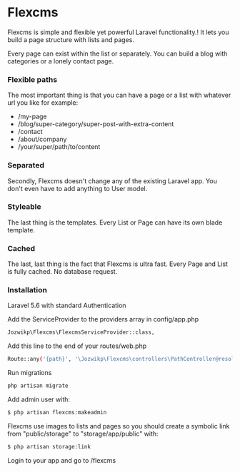 # Flexcms

Flexcms is simple and flexible yet powerful Laravel functionality.! It lets you build a page structure with lists and pages.

Every page can exist within the list or separately. You can build a blog with categories or a lonely contact page.


### Flexible paths


The most important thing is that you can have a page or a list with whatever url you like for example:
- /my-page
- /blog/super-category/super-post-with-extra-content
- /contact
- /about/company
- /your/super/path/to/content

### Separated

Secondly, Flexcms doesn't change any of the existing Laravel app. You don't even have to add anything to User model.

### Styleable

The last thing is the templates. Every List or Page can have its own blade template.

### Cached

The last, last thing is the fact that Flexcms is ultra fast. Every Page and List is fully cached. No database request.


### Installation

Laravel 5.6 with standard Authentication

Add the ServiceProvider to the providers array in config/app.php

```sh
Jozwikp\Flexcms\FlexcmsServiceProvider::class,
```

Add this line to the end of your routes/web.php

```sh
Route::any('{path}', '\Jozwikp\Flexcms\controllers\PathController@resolve')->where('path', '(.*)');
```

Run migrations

```sh
php artisan migrate
```

Add admin user with:

```sh
$ php artisan flexcms:makeadmin
```

Flexcms use images to lists and pages so you should create a symbolic link from "public/storage" to "storage/app/public" with:

```sh
$ php artisan storage:link
```

Login to your app and go to /flexcms
